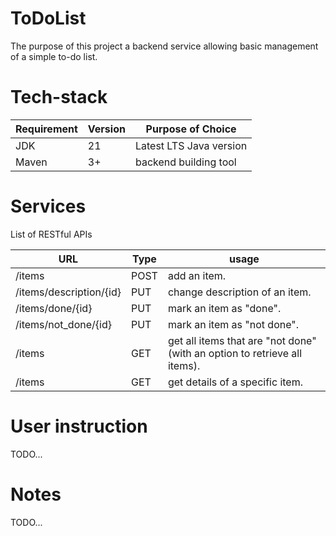 # ToDoList 
The purpose of this project a backend service allowing basic management of a simple to-do list.

# Tech-stack
| Requirement | Version | Purpose of Choice                          |
|-------------|---------|--------------------------------------------|
| JDK         | 21      | Latest LTS Java version                    |
| Maven       | 3+      | backend building tool                      |



# Services
List of RESTful APIs

| URL                     | Type | usage                                                                     |
|-------------------------|------|---------------------------------------------------------------------------|
| /items                  | POST | add an item.                                                              |
| /items/description/{id} | PUT  | change description of an item.                                            |
| /items/done/{id}        | PUT  | mark an item as "done".                                                   |
| /items/not_done/{id}    | PUT  | mark an item as "not done".                                               |
| /items                  | GET  | get all items that are "not done" (with an option to retrieve all items). |
| /items                  | GET  | get details of a specific item.                                           |
# User instruction
TODO...
# Notes
TODO...

